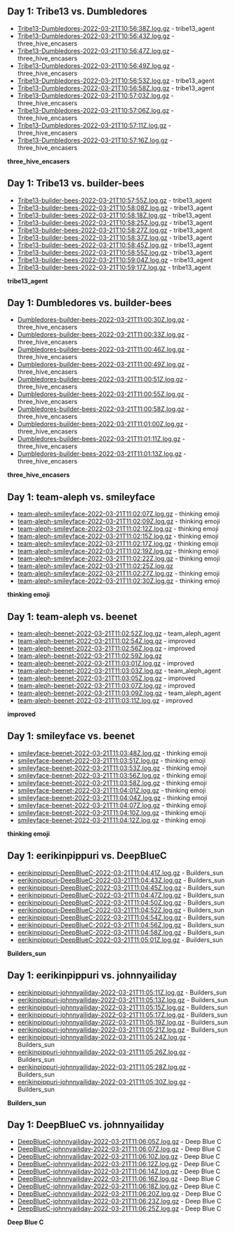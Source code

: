 ---
---

## Day 1: Tribe13 vs. Dumbledores

- [Tribe13-Dumbledores-2022-03-21T10:56:38Z.log.gz](day1-Tribe13-Dumbledores/Tribe13-Dumbledores-2022-03-21T10:56:38Z.log.gz) - tribe13_agent
- [Tribe13-Dumbledores-2022-03-21T10:56:43Z.log.gz](day1-Tribe13-Dumbledores/Tribe13-Dumbledores-2022-03-21T10:56:43Z.log.gz) - three_hive_encasers
- [Tribe13-Dumbledores-2022-03-21T10:56:47Z.log.gz](day1-Tribe13-Dumbledores/Tribe13-Dumbledores-2022-03-21T10:56:47Z.log.gz) - three_hive_encasers
- [Tribe13-Dumbledores-2022-03-21T10:56:49Z.log.gz](day1-Tribe13-Dumbledores/Tribe13-Dumbledores-2022-03-21T10:56:49Z.log.gz) - three_hive_encasers
- [Tribe13-Dumbledores-2022-03-21T10:56:53Z.log.gz](day1-Tribe13-Dumbledores/Tribe13-Dumbledores-2022-03-21T10:56:53Z.log.gz) - tribe13_agent
- [Tribe13-Dumbledores-2022-03-21T10:56:58Z.log.gz](day1-Tribe13-Dumbledores/Tribe13-Dumbledores-2022-03-21T10:56:58Z.log.gz) - tribe13_agent
- [Tribe13-Dumbledores-2022-03-21T10:57:03Z.log.gz](day1-Tribe13-Dumbledores/Tribe13-Dumbledores-2022-03-21T10:57:03Z.log.gz) - three_hive_encasers
- [Tribe13-Dumbledores-2022-03-21T10:57:06Z.log.gz](day1-Tribe13-Dumbledores/Tribe13-Dumbledores-2022-03-21T10:57:06Z.log.gz) - three_hive_encasers
- [Tribe13-Dumbledores-2022-03-21T10:57:11Z.log.gz](day1-Tribe13-Dumbledores/Tribe13-Dumbledores-2022-03-21T10:57:11Z.log.gz) - three_hive_encasers
- [Tribe13-Dumbledores-2022-03-21T10:57:16Z.log.gz](day1-Tribe13-Dumbledores/Tribe13-Dumbledores-2022-03-21T10:57:16Z.log.gz) - three_hive_encasers

**three_hive_encasers**

## Day 1: Tribe13 vs. builder-bees

- [Tribe13-builder-bees-2022-03-21T10:57:55Z.log.gz](day1-Tribe13-builder-bees/Tribe13-builder-bees-2022-03-21T10:57:55Z.log.gz) - tribe13_agent
- [Tribe13-builder-bees-2022-03-21T10:58:08Z.log.gz](day1-Tribe13-builder-bees/Tribe13-builder-bees-2022-03-21T10:58:08Z.log.gz) - tribe13_agent
- [Tribe13-builder-bees-2022-03-21T10:58:18Z.log.gz](day1-Tribe13-builder-bees/Tribe13-builder-bees-2022-03-21T10:58:18Z.log.gz) - tribe13_agent
- [Tribe13-builder-bees-2022-03-21T10:58:25Z.log.gz](day1-Tribe13-builder-bees/Tribe13-builder-bees-2022-03-21T10:58:25Z.log.gz) - tribe13_agent
- [Tribe13-builder-bees-2022-03-21T10:58:27Z.log.gz](day1-Tribe13-builder-bees/Tribe13-builder-bees-2022-03-21T10:58:27Z.log.gz) - tribe13_agent
- [Tribe13-builder-bees-2022-03-21T10:58:37Z.log.gz](day1-Tribe13-builder-bees/Tribe13-builder-bees-2022-03-21T10:58:37Z.log.gz) - tribe13_agent
- [Tribe13-builder-bees-2022-03-21T10:58:45Z.log.gz](day1-Tribe13-builder-bees/Tribe13-builder-bees-2022-03-21T10:58:45Z.log.gz) - tribe13_agent
- [Tribe13-builder-bees-2022-03-21T10:58:55Z.log.gz](day1-Tribe13-builder-bees/Tribe13-builder-bees-2022-03-21T10:58:55Z.log.gz) - tribe13_agent
- [Tribe13-builder-bees-2022-03-21T10:59:04Z.log.gz](day1-Tribe13-builder-bees/Tribe13-builder-bees-2022-03-21T10:59:04Z.log.gz) - tribe13_agent
- [Tribe13-builder-bees-2022-03-21T10:59:17Z.log.gz](day1-Tribe13-builder-bees/Tribe13-builder-bees-2022-03-21T10:59:17Z.log.gz) - tribe13_agent

**tribe13_agent**

## Day 1: Dumbledores vs. builder-bees

- [Dumbledores-builder-bees-2022-03-21T11:00:30Z.log.gz](day1-Dumbledores-builder-bees/Dumbledores-builder-bees-2022-03-21T11:00:30Z.log.gz) - three_hive_encasers
- [Dumbledores-builder-bees-2022-03-21T11:00:33Z.log.gz](day1-Dumbledores-builder-bees/Dumbledores-builder-bees-2022-03-21T11:00:33Z.log.gz) - three_hive_encasers
- [Dumbledores-builder-bees-2022-03-21T11:00:46Z.log.gz](day1-Dumbledores-builder-bees/Dumbledores-builder-bees-2022-03-21T11:00:46Z.log.gz) - three_hive_encasers
- [Dumbledores-builder-bees-2022-03-21T11:00:49Z.log.gz](day1-Dumbledores-builder-bees/Dumbledores-builder-bees-2022-03-21T11:00:49Z.log.gz) - three_hive_encasers
- [Dumbledores-builder-bees-2022-03-21T11:00:51Z.log.gz](day1-Dumbledores-builder-bees/Dumbledores-builder-bees-2022-03-21T11:00:51Z.log.gz) - three_hive_encasers
- [Dumbledores-builder-bees-2022-03-21T11:00:55Z.log.gz](day1-Dumbledores-builder-bees/Dumbledores-builder-bees-2022-03-21T11:00:55Z.log.gz) - three_hive_encasers
- [Dumbledores-builder-bees-2022-03-21T11:00:58Z.log.gz](day1-Dumbledores-builder-bees/Dumbledores-builder-bees-2022-03-21T11:00:58Z.log.gz) - three_hive_encasers
- [Dumbledores-builder-bees-2022-03-21T11:01:00Z.log.gz](day1-Dumbledores-builder-bees/Dumbledores-builder-bees-2022-03-21T11:01:00Z.log.gz) - three_hive_encasers
- [Dumbledores-builder-bees-2022-03-21T11:01:11Z.log.gz](day1-Dumbledores-builder-bees/Dumbledores-builder-bees-2022-03-21T11:01:11Z.log.gz) - three_hive_encasers
- [Dumbledores-builder-bees-2022-03-21T11:01:13Z.log.gz](day1-Dumbledores-builder-bees/Dumbledores-builder-bees-2022-03-21T11:01:13Z.log.gz) - three_hive_encasers

**three_hive_encasers**

## Day 1: team-aleph vs. smileyface

- [team-aleph-smileyface-2022-03-21T11:02:07Z.log.gz](day1-team-aleph-smileyface/team-aleph-smileyface-2022-03-21T11:02:07Z.log.gz) - thinking emoji
- [team-aleph-smileyface-2022-03-21T11:02:09Z.log.gz](day1-team-aleph-smileyface/team-aleph-smileyface-2022-03-21T11:02:09Z.log.gz) - thinking emoji
- [team-aleph-smileyface-2022-03-21T11:02:12Z.log.gz](day1-team-aleph-smileyface/team-aleph-smileyface-2022-03-21T11:02:12Z.log.gz) - thinking emoji
- [team-aleph-smileyface-2022-03-21T11:02:15Z.log.gz](day1-team-aleph-smileyface/team-aleph-smileyface-2022-03-21T11:02:15Z.log.gz) - thinking emoji
- [team-aleph-smileyface-2022-03-21T11:02:17Z.log.gz](day1-team-aleph-smileyface/team-aleph-smileyface-2022-03-21T11:02:17Z.log.gz) - thinking emoji
- [team-aleph-smileyface-2022-03-21T11:02:19Z.log.gz](day1-team-aleph-smileyface/team-aleph-smileyface-2022-03-21T11:02:19Z.log.gz) - thinking emoji
- [team-aleph-smileyface-2022-03-21T11:02:22Z.log.gz](day1-team-aleph-smileyface/team-aleph-smileyface-2022-03-21T11:02:22Z.log.gz) - thinking emoji
- [team-aleph-smileyface-2022-03-21T11:02:25Z.log.gz](day1-team-aleph-smileyface/team-aleph-smileyface-2022-03-21T11:02:25Z.log.gz)
- [team-aleph-smileyface-2022-03-21T11:02:27Z.log.gz](day1-team-aleph-smileyface/team-aleph-smileyface-2022-03-21T11:02:27Z.log.gz) - thinking emoji
- [team-aleph-smileyface-2022-03-21T11:02:30Z.log.gz](day1-team-aleph-smileyface/team-aleph-smileyface-2022-03-21T11:02:30Z.log.gz) - thinking emoji

**thinking emoji**

## Day 1: team-aleph vs. beenet

- [team-aleph-beenet-2022-03-21T11:02:52Z.log.gz](day1-team-aleph-beenet/team-aleph-beenet-2022-03-21T11:02:52Z.log.gz) - team_aleph_agent
- [team-aleph-beenet-2022-03-21T11:02:54Z.log.gz](day1-team-aleph-beenet/team-aleph-beenet-2022-03-21T11:02:54Z.log.gz) - improved
- [team-aleph-beenet-2022-03-21T11:02:56Z.log.gz](day1-team-aleph-beenet/team-aleph-beenet-2022-03-21T11:02:56Z.log.gz) - improved
- [team-aleph-beenet-2022-03-21T11:02:59Z.log.gz](day1-team-aleph-beenet/team-aleph-beenet-2022-03-21T11:02:59Z.log.gz)
- [team-aleph-beenet-2022-03-21T11:03:01Z.log.gz](day1-team-aleph-beenet/team-aleph-beenet-2022-03-21T11:03:01Z.log.gz) - improved
- [team-aleph-beenet-2022-03-21T11:03:03Z.log.gz](day1-team-aleph-beenet/team-aleph-beenet-2022-03-21T11:03:03Z.log.gz) - team_aleph_agent
- [team-aleph-beenet-2022-03-21T11:03:05Z.log.gz](day1-team-aleph-beenet/team-aleph-beenet-2022-03-21T11:03:05Z.log.gz) - improved
- [team-aleph-beenet-2022-03-21T11:03:07Z.log.gz](day1-team-aleph-beenet/team-aleph-beenet-2022-03-21T11:03:07Z.log.gz) - improved
- [team-aleph-beenet-2022-03-21T11:03:09Z.log.gz](day1-team-aleph-beenet/team-aleph-beenet-2022-03-21T11:03:09Z.log.gz) - team_aleph_agent
- [team-aleph-beenet-2022-03-21T11:03:11Z.log.gz](day1-team-aleph-beenet/team-aleph-beenet-2022-03-21T11:03:11Z.log.gz) - improved

**improved**

## Day 1: smileyface vs. beenet

- [smileyface-beenet-2022-03-21T11:03:48Z.log.gz](day1-smileyface-beenet/smileyface-beenet-2022-03-21T11:03:48Z.log.gz) - thinking emoji
- [smileyface-beenet-2022-03-21T11:03:51Z.log.gz](day1-smileyface-beenet/smileyface-beenet-2022-03-21T11:03:51Z.log.gz) - thinking emoji
- [smileyface-beenet-2022-03-21T11:03:53Z.log.gz](day1-smileyface-beenet/smileyface-beenet-2022-03-21T11:03:53Z.log.gz) - thinking emoji
- [smileyface-beenet-2022-03-21T11:03:56Z.log.gz](day1-smileyface-beenet/smileyface-beenet-2022-03-21T11:03:56Z.log.gz) - thinking emoji
- [smileyface-beenet-2022-03-21T11:03:58Z.log.gz](day1-smileyface-beenet/smileyface-beenet-2022-03-21T11:03:58Z.log.gz) - thinking emoji
- [smileyface-beenet-2022-03-21T11:04:01Z.log.gz](day1-smileyface-beenet/smileyface-beenet-2022-03-21T11:04:01Z.log.gz) - thinking emoji
- [smileyface-beenet-2022-03-21T11:04:04Z.log.gz](day1-smileyface-beenet/smileyface-beenet-2022-03-21T11:04:04Z.log.gz) - thinking emoji
- [smileyface-beenet-2022-03-21T11:04:07Z.log.gz](day1-smileyface-beenet/smileyface-beenet-2022-03-21T11:04:07Z.log.gz) - thinking emoji
- [smileyface-beenet-2022-03-21T11:04:10Z.log.gz](day1-smileyface-beenet/smileyface-beenet-2022-03-21T11:04:10Z.log.gz) - thinking emoji
- [smileyface-beenet-2022-03-21T11:04:12Z.log.gz](day1-smileyface-beenet/smileyface-beenet-2022-03-21T11:04:12Z.log.gz) - thinking emoji

**thinking emoji**

## Day 1: eerikinpippuri vs. DeepBlueC

- [eerikinpippuri-DeepBlueC-2022-03-21T11:04:41Z.log.gz](day1-eerikinpippuri-DeepBlueC/eerikinpippuri-DeepBlueC-2022-03-21T11:04:41Z.log.gz) - Builders_sun
- [eerikinpippuri-DeepBlueC-2022-03-21T11:04:43Z.log.gz](day1-eerikinpippuri-DeepBlueC/eerikinpippuri-DeepBlueC-2022-03-21T11:04:43Z.log.gz) - Builders_sun
- [eerikinpippuri-DeepBlueC-2022-03-21T11:04:45Z.log.gz](day1-eerikinpippuri-DeepBlueC/eerikinpippuri-DeepBlueC-2022-03-21T11:04:45Z.log.gz) - Builders_sun
- [eerikinpippuri-DeepBlueC-2022-03-21T11:04:47Z.log.gz](day1-eerikinpippuri-DeepBlueC/eerikinpippuri-DeepBlueC-2022-03-21T11:04:47Z.log.gz) - Builders_sun
- [eerikinpippuri-DeepBlueC-2022-03-21T11:04:50Z.log.gz](day1-eerikinpippuri-DeepBlueC/eerikinpippuri-DeepBlueC-2022-03-21T11:04:50Z.log.gz) - Builders_sun
- [eerikinpippuri-DeepBlueC-2022-03-21T11:04:52Z.log.gz](day1-eerikinpippuri-DeepBlueC/eerikinpippuri-DeepBlueC-2022-03-21T11:04:52Z.log.gz) - Builders_sun
- [eerikinpippuri-DeepBlueC-2022-03-21T11:04:54Z.log.gz](day1-eerikinpippuri-DeepBlueC/eerikinpippuri-DeepBlueC-2022-03-21T11:04:54Z.log.gz) - Builders_sun
- [eerikinpippuri-DeepBlueC-2022-03-21T11:04:56Z.log.gz](day1-eerikinpippuri-DeepBlueC/eerikinpippuri-DeepBlueC-2022-03-21T11:04:56Z.log.gz) - Builders_sun
- [eerikinpippuri-DeepBlueC-2022-03-21T11:04:58Z.log.gz](day1-eerikinpippuri-DeepBlueC/eerikinpippuri-DeepBlueC-2022-03-21T11:04:58Z.log.gz) - Builders_sun
- [eerikinpippuri-DeepBlueC-2022-03-21T11:05:01Z.log.gz](day1-eerikinpippuri-DeepBlueC/eerikinpippuri-DeepBlueC-2022-03-21T11:05:01Z.log.gz) - Builders_sun

**Builders_sun**

## Day 1: eerikinpippuri vs. johnnyailiday

- [eerikinpippuri-johnnyailiday-2022-03-21T11:05:11Z.log.gz](day1-eerikinpippuri-johnnyailiday/eerikinpippuri-johnnyailiday-2022-03-21T11:05:11Z.log.gz) - Builders_sun
- [eerikinpippuri-johnnyailiday-2022-03-21T11:05:13Z.log.gz](day1-eerikinpippuri-johnnyailiday/eerikinpippuri-johnnyailiday-2022-03-21T11:05:13Z.log.gz) - Builders_sun
- [eerikinpippuri-johnnyailiday-2022-03-21T11:05:15Z.log.gz](day1-eerikinpippuri-johnnyailiday/eerikinpippuri-johnnyailiday-2022-03-21T11:05:15Z.log.gz) - Builders_sun
- [eerikinpippuri-johnnyailiday-2022-03-21T11:05:17Z.log.gz](day1-eerikinpippuri-johnnyailiday/eerikinpippuri-johnnyailiday-2022-03-21T11:05:17Z.log.gz) - Builders_sun
- [eerikinpippuri-johnnyailiday-2022-03-21T11:05:19Z.log.gz](day1-eerikinpippuri-johnnyailiday/eerikinpippuri-johnnyailiday-2022-03-21T11:05:19Z.log.gz) - Builders_sun
- [eerikinpippuri-johnnyailiday-2022-03-21T11:05:21Z.log.gz](day1-eerikinpippuri-johnnyailiday/eerikinpippuri-johnnyailiday-2022-03-21T11:05:21Z.log.gz) - Builders_sun
- [eerikinpippuri-johnnyailiday-2022-03-21T11:05:24Z.log.gz](day1-eerikinpippuri-johnnyailiday/eerikinpippuri-johnnyailiday-2022-03-21T11:05:24Z.log.gz) - Builders_sun
- [eerikinpippuri-johnnyailiday-2022-03-21T11:05:26Z.log.gz](day1-eerikinpippuri-johnnyailiday/eerikinpippuri-johnnyailiday-2022-03-21T11:05:26Z.log.gz) - Builders_sun
- [eerikinpippuri-johnnyailiday-2022-03-21T11:05:28Z.log.gz](day1-eerikinpippuri-johnnyailiday/eerikinpippuri-johnnyailiday-2022-03-21T11:05:28Z.log.gz) - Builders_sun
- [eerikinpippuri-johnnyailiday-2022-03-21T11:05:30Z.log.gz](day1-eerikinpippuri-johnnyailiday/eerikinpippuri-johnnyailiday-2022-03-21T11:05:30Z.log.gz) - Builders_sun

**Builders_sun**

## Day 1: DeepBlueC vs. johnnyailiday

- [DeepBlueC-johnnyailiday-2022-03-21T11:06:05Z.log.gz](day1-DeepBlueC-johnnyailiday/DeepBlueC-johnnyailiday-2022-03-21T11:06:05Z.log.gz) - Deep Blue C
- [DeepBlueC-johnnyailiday-2022-03-21T11:06:07Z.log.gz](day1-DeepBlueC-johnnyailiday/DeepBlueC-johnnyailiday-2022-03-21T11:06:07Z.log.gz) - Deep Blue C
- [DeepBlueC-johnnyailiday-2022-03-21T11:06:10Z.log.gz](day1-DeepBlueC-johnnyailiday/DeepBlueC-johnnyailiday-2022-03-21T11:06:10Z.log.gz) - Deep Blue C
- [DeepBlueC-johnnyailiday-2022-03-21T11:06:12Z.log.gz](day1-DeepBlueC-johnnyailiday/DeepBlueC-johnnyailiday-2022-03-21T11:06:12Z.log.gz) - Deep Blue C
- [DeepBlueC-johnnyailiday-2022-03-21T11:06:14Z.log.gz](day1-DeepBlueC-johnnyailiday/DeepBlueC-johnnyailiday-2022-03-21T11:06:14Z.log.gz) - Deep Blue C
- [DeepBlueC-johnnyailiday-2022-03-21T11:06:16Z.log.gz](day1-DeepBlueC-johnnyailiday/DeepBlueC-johnnyailiday-2022-03-21T11:06:16Z.log.gz) - Deep Blue C
- [DeepBlueC-johnnyailiday-2022-03-21T11:06:18Z.log.gz](day1-DeepBlueC-johnnyailiday/DeepBlueC-johnnyailiday-2022-03-21T11:06:18Z.log.gz) - Deep Blue C
- [DeepBlueC-johnnyailiday-2022-03-21T11:06:20Z.log.gz](day1-DeepBlueC-johnnyailiday/DeepBlueC-johnnyailiday-2022-03-21T11:06:20Z.log.gz) - Deep Blue C
- [DeepBlueC-johnnyailiday-2022-03-21T11:06:23Z.log.gz](day1-DeepBlueC-johnnyailiday/DeepBlueC-johnnyailiday-2022-03-21T11:06:23Z.log.gz) - Deep Blue C
- [DeepBlueC-johnnyailiday-2022-03-21T11:06:25Z.log.gz](day1-DeepBlueC-johnnyailiday/DeepBlueC-johnnyailiday-2022-03-21T11:06:25Z.log.gz) - Deep Blue C

**Deep Blue C**
